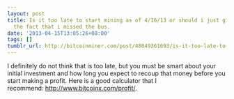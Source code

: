 ```yaml
---
layout: post
title: Is it too late to start mining as of 4/16/13 or should i just give up and accept
  the fact that i missed the bus.
date: '2013-04-15T13:05:26+08:00'
tags: []
tumblr_url: http://bitcoinminer.com/post/48049361693/is-it-too-late-to-start-mining-as-of-41613-or
---
```

I definitely do not think that is too late, but you must be smart about your initial investment and how long you expect to recoup that money before you start making a profit. Here is a good calculator that I recommend: http://www.bitcoinx.com/profit/.
